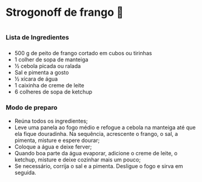 # **Strogonoff de frango** 🐔<h1>

### Lista de Ingredientes <h3>

 - 500 g de peito de frango cortado em cubos ou tirinhas
 - 1 colher de sopa de manteiga
 - ½ cebola picada ou ralada
 - Sal e pimenta a gosto
 - ½ xícara de água
 - 1 caixinha de creme de leite
 - 6 colheres de sopa de ketchup

<h3> Modo de preparo </h3>

 - Reúna todos os ingredientes;
 - Leve uma panela ao fogo médio e refogue a cebola na manteiga até que ela fique douradinha. Na sequência, acrescente o frango, o sal, a pimenta, misture e espere dourar; 
 - Coloque a água e deixe ferver; 
 - Quando boa parte da água evaporar, adicione o creme de leite, o ketchup, misture e deixe cozinhar mais um pouco; 
 - Se necessário, corrija o sal e a pimenta. Desligue o fogo e sirva em seguida. 

<!--Markdown Reference - CommonMark-->
<!--Para deixar o texto criativo-->
<!--pode ser utilizado no README.md-->
<!--utilize isso para criar um README.md de como fazer ele bem personalizado-->
